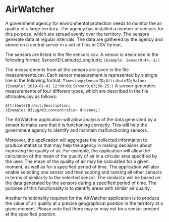 # AirWatcher 
A government agency for environmental protection needs to monitor the air quality of a large
territory. The agency has installed a number of sensors for this purpose, which are spread evenly over
the territory. The sensors generate data at regular intervals. The data are gathered by the agency and
stored on a central server in a set of files in CSV format.


The sensors are listed in the file sensors.csv. A sensor is described in the following format:
SensorID;Latitude;Longitude;
`(Example: Sensor0;44;-1;)`


The measurements from all the sensors are given in the file measurements.csv. Each sensor
measurement is represented by a single line in the following format:
`Timestamp;SensorID;AttributeID;Value;`
`(Example: 2019-01-01 12:00:00;Sensor0;O3;50.25;)`
A sensor generates measurements of four different types, which are described in the file
attributes.csv as follows:
```csv
AttributeID,Unit;Description;
(Example: O3;µg/m3;concentration d'ozone;)
```

The AirWatcher application will allow analysis of the data generated by a sensor to make sure that it
is functioning correctly. This will help the government agency to identify and maintain
malfunctioning sensors.


Moreover, the application will aggregate the collected information to produce statistics that may help
the agency in making decisions about improving the quality of air. For example, the application will
allow the calculation of the mean of the quality of air in a circular area specified by the user. The
mean of the quality of air may be calculated for a given moment, as well as for a specified period of
time.
The application will also enable selecting one sensor and then scoring and ranking all other sensors
in terms of similarity to the selected sensor. The similarity will be based on the data generated by the
sensors during a specified period of time. The purpose of this functionality is to identify areas with
similar air quality.


Another functionality required for the AirWatcher application is to produce the value of air quality at
a precise geographical position in the territory at a given moment. Please note that there may or may
not be a sensor present at the specified position.

